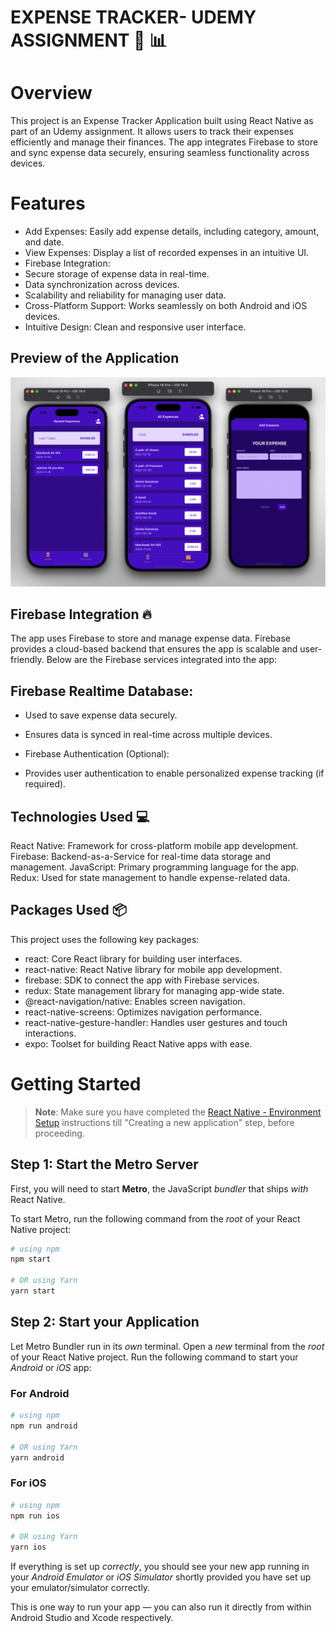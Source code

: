 

# EXPENSE TRACKER- UDEMY ASSIGNMENT  🚀 📊



# Overview
This project is an Expense Tracker Application built using React Native as part of an Udemy assignment. It allows users to track their expenses efficiently and manage their finances. The app integrates Firebase to store and sync expense data securely, ensuring seamless functionality across devices.

# Features
- Add Expenses: Easily add expense details, including category, amount, and date.
- View Expenses: Display a list of recorded expenses in an intuitive UI.
- Firebase Integration:
- Secure storage of expense data in real-time.
- Data synchronization across devices.
- Scalability and reliability for managing user data.
- Cross-Platform Support: Works seamlessly on both Android and iOS devices.
- Intuitive Design: Clean and responsive user interface.




 

##  Preview of the Application
![App Screenshot](./screenshots/Overview.png)



## Firebase Integration 🔥
The app uses Firebase to store and manage expense data. Firebase provides a cloud-based backend that ensures the app is scalable and user-friendly. Below are the Firebase services integrated into the app:

## Firebase Realtime Database:

- Used to save expense data securely.
- Ensures data is synced in real-time across multiple devices.
- Firebase Authentication (Optional):

- Provides user authentication to enable personalized expense tracking (if required).

## Technologies Used 💻
React Native: Framework for cross-platform mobile app development.
Firebase: Backend-as-a-Service for real-time data storage and management.
JavaScript: Primary programming language for the app.
Redux: Used for state management to handle expense-related data.
## Packages Used 📦
This project uses the following key packages:

- react: Core React library for building user interfaces.
- react-native: React Native library for mobile app development.
- firebase: SDK to connect the app with Firebase services.
- redux: State management library for managing app-wide state.
- @react-navigation/native: Enables screen navigation.
- react-native-screens: Optimizes navigation performance.
- react-native-gesture-handler: Handles user gestures and touch interactions.
- expo: Toolset for building React Native apps with ease.




# Getting Started

>**Note**: Make sure you have completed the [React Native - Environment Setup](https://reactnative.dev/docs/environment-setup) instructions till "Creating a new application" step, before proceeding.

## Step 1: Start the Metro Server

First, you will need to start **Metro**, the JavaScript _bundler_ that ships _with_ React Native.

To start Metro, run the following command from the _root_ of your React Native project:

```bash
# using npm
npm start

# OR using Yarn
yarn start
```

## Step 2: Start your Application

Let Metro Bundler run in its _own_ terminal. Open a _new_ terminal from the _root_ of your React Native project. Run the following command to start your _Android_ or _iOS_ app:

### For Android

```bash
# using npm
npm run android

# OR using Yarn
yarn android
```

### For iOS

```bash
# using npm
npm run ios

# OR using Yarn
yarn ios
```

If everything is set up _correctly_, you should see your new app running in your _Android Emulator_ or _iOS Simulator_ shortly provided you have set up your emulator/simulator correctly.

This is one way to run your app — you can also run it directly from within Android Studio and Xcode respectively.
